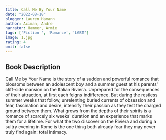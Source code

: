```yaml
---
title: Call Me By Your Name
date: "2022-08-18"
blogger: Lauren Hamann
author: Aciman, Andre
narrator: Hammer, Armie
tags: ['Fiction ', 'Romance', 'LGBT']
image: 1.jpg
rating: 4
omit: false
---
```



## Book Description

Call Me by Your Name is the story of a sudden and powerful romance that blossoms between an adolescent boy and a summer guest at his parents' cliff-side mansion on the Italian Riviera. Unprepared for the consequences of their attraction, at first each feigns indifference. But during the restless summer weeks that follow, unrelenting buried currents of obsession and fear, fascination and desire, intensify their passion as they test the charged ground between them. What grows from the depths of their spirits is a romance of scarcely six weeks' duration and an experience that marks them for a lifetime. For what the two discover on the Riviera and during a sultry evening in Rome is the one thing both already fear they may never truly find again: total intimacy.